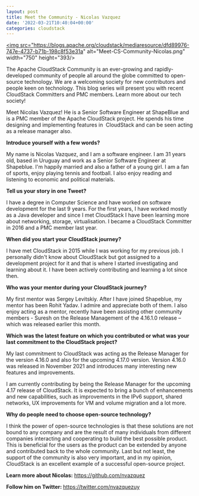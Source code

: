 ```yaml
---
layout: post
title: Meet the Community - Nicolas Vazquez
date: '2022-03-21T10:40:04+00:00'
categories: cloudstack
---
```

<a href="https://blogs.apache.org/cloudstack/mediaresource/dfd89976-747e-4737-b71b-198c8f53e31a"><img src="https://blogs.apache.org/cloudstack/mediaresource/dfd89976-747e-4737-b71b-198c8f53e31a" alt="Meet-CS-Community-Nicolas.png" width="750" height="393/></a>

<p>The Apache CloudStack Community is an ever-growing and rapidly-developed community of people all around the globe committed to open-source technology. We are a welcoming society for new contributors and people keen on technology. This blog series will present you with recent CloudStack Committers and PMC members. Learn more about our tech society!</p>
<p>Meet Nicolas Vazquez! He is a Senior Software Engineer at ShapeBlue and is a PMC member of the Apache CloudStack project. He spends his time designing and implementing features in&nbsp; CloudStack and can be seen acting as a release manager also.</p>
<p><strong>Introduce yourself with a few words?</strong></p>
<p>My name is Nicolas Vazquez, and I am a software engineer. I am 31 years old, based in Uruguay and work as a Senior Software Engineer at Shapeblue. I'm happily married and also a father of a young girl. I am a fan of sports, enjoy playing tennis and football. I also enjoy reading and listening to economic and political materials.</p>
<p><strong>Tell us your story in one Tweet?</strong></p>
<p>I have a degree in Computer Science and have worked on software development for the last 9 years. For the first years, I have worked mostly as a Java developer and since I met CloudStack I have been learning more about networking, storage, virtualisation. I became a CloudStack Committer in 2016 and a PMC member last year.</p>
<p><strong>When did you start your CloudStack journey?</strong></p>
<p>I have met CloudStack in 2015 while I was working for my previous job. I personally didn't know about CloudStack but got assigned to a development project for it and that is where I started investigating and learning about it. I have been actively contributing and learning a lot since then.</p>
<p><strong>Who was your mentor during your CloudStack journey?</strong></p>
<p>My first mentor was Sergey Levitskiy. After I have joined Shapeblue, my mentor has been Rohit Yadav. I admire and appreciate both of them. I also enjoy acting as a mentor, recently have been assisting other community members - Suresh on the Release Management of the 4.16.1.0 release &ndash; which was released earlier this month.</p>
<p><strong>Which was the latest feature on which you contributed or what was your last commitment to the CloudStack project?</strong></p>
<p>My last commitment to CloudStack was acting as the Release Manager for the version 4.16.0 and also for the upcoming 4.17.0 version. Version 4.16.0 was released in November 2021 and introduces many interesting new features and improvements.</p>
<p>I am currently contributing by being the Release Manager for the upcoming 4.17 release of CloudStack. It is expected to bring a bunch of enhancements and new capabilities, such as improvements in the IPv6 support, shared networks, UX improvements for VM and volume migration and a lot more.</p>
<p><strong>Why do people need to choose open-source technology?</strong></p>
<p>I think the power of open-source technologies is that these solutions are not bound to any company and are the result of many individuals from different companies interacting and cooperating to build the best possible product. This is beneficial for the users as the product can be extended by anyone and contributed back to the whole community. Last but not least, the support of the community is also very important, and in my opinion, CloudStack is an excellent example of a successful open-source project.</p>
<p><strong>Learn more about Nicolas:</strong> <a href="https://github.com/nvazquez" target="_blank">https://github.com/nvazquez</a></p>
<p><strong>Follow him on Twitter: </strong><a href="https://twitter.com/nvazquezuy" target="_blank">https://twitter.com/nvazquezuy</a></p>
<p>&nbsp;</p>
